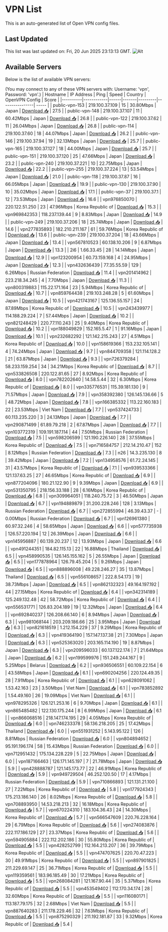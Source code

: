 # VPN List

This is an auto-generated list of Open VPN config files.

## Last Updated

This list was last updated on: Fri, 20 Jun 2025 23:13:13 GMT.
![Alt](https://repobeats.axiom.co/api/embed/186b98318ef1479477931607c1ad7d823f12451f.svg "Repobeats analytics image")

## Available Servers

Below is the list of available VPN servers:

(You may connect to any of these VPN servers with: Username: 'vpn', Password: 'vpn'.)
| Hostname | IP Address | Ping | Speed | Country | OpenVPN Config | Score |
|----------|------------|------|-------|---------|----------------| ----- |
| public-vpn-153 | 219.100.37.109 | 15 | 30.80Mbps | Japan | [Download 📥](./configs/server_0_JP.ovpn) | 27.5 |
| public-vpn-148 | 219.100.37.107 | 11 | 60.42Mbps | Japan | [Download 📥](./configs/server_1_JP.ovpn) | 26.8 |
| public-vpn-122 | 219.100.37.62 | 11 | 26.04Mbps | Japan | [Download 📥](./configs/server_2_JP.ovpn) | 26.8 |
| public-vpn-114 | 219.100.37.60 | 18 | 44.07Mbps | Japan | [Download 📥](./configs/server_3_JP.ovpn) | 26.2 |
| public-vpn-146 | 219.100.37.94 | 19 | 32.13Mbps | Japan | [Download 📥](./configs/server_4_JP.ovpn) | 25.7 |
| public-vpn-165 | 219.100.37.127 | 18 | 44.00Mbps | Japan | [Download 📥](./configs/server_5_JP.ovpn) | 25.7 |
| public-vpn-151 | 219.100.37.120 | 25 | 47.66Mbps | Japan | [Download 📥](./configs/server_6_JP.ovpn) | 23.2 |
| public-vpn-240 | 219.100.37.221 | 10 | 22.75Mbps | Japan | [Download 📥](./configs/server_7_JP.ovpn) | 22.2 |
| public-vpn-255 | 219.100.37.224 | 13 | 53.54Mbps | Japan | [Download 📥](./configs/server_8_JP.ovpn) | 21.0 |
| public-vpn-118 | 219.100.37.87 | 16 | 66.05Mbps | Japan | [Download 📥](./configs/server_9_JP.ovpn) | 19.9 |
| public-vpn-130 | 219.100.37.90 | 10 | 35.02Mbps | Japan | [Download 📥](./configs/server_10_JP.ovpn) | 17.1 |
| public-vpn-37 | 219.100.37.1 | 12 | 73.53Mbps | Japan | [Download 📥](./configs/server_11_JP.ovpn) | 16.6 |
| vpn976850070 | 220.122.51.250 | 23 | 47.96Mbps | Korea Republic of | [Download 📥](./configs/server_12_KR.ovpn) | 15.3 |
| vpn969842353 | 118.237.139.44 | 9 | 8.83Mbps | Japan | [Download 📥](./configs/server_13_JP.ovpn) | 14.9 |
| public-vpn-249 | 219.100.37.206 | 18 | 25.74Mbps | Japan | [Download 📥](./configs/server_14_JP.ovpn) | 14.6 |
| vpn277835893 | 182.210.211.167 | 61 | 59.76Mbps | Korea Republic of | [Download 📥](./configs/server_15_KR.ovpn) | 13.6 |
| public-vpn-239 | 219.100.37.204 | 18 | 43.66Mbps | Japan | [Download 📥](./configs/server_16_JP.ovpn) | 13.4 |
| vpn567810523 | 60.138.10.206 | 9 | 6.87Mbps | Japan | [Download 📥](./configs/server_17_JP.ovpn) | 13.3 |
| 2i6 | 1.66.33.45 | 28 | 14.14Mbps | Japan | [Download 📥](./configs/server_18_JP.ovpn) | 12.9 |
| vpn123200954 | 60.73.159.168 | 4 | 24.95Mbps | Japan | [Download 📥](./configs/server_19_JP.ovpn) | 12.3 |
| vpn432636439 | 77.35.55.59 | 129 | 6.26Mbps | Russian Federation | [Download 📥](./configs/server_20_RU.ovpn) | 11.4 |
| vpn201414962 | 223.218.34.245 | 4 | 7.70Mbps | Japan | [Download 📥](./configs/server_21_JP.ovpn) | 11.3 |
| vpn800319883 | 115.22.171.164 | 23 | 5.94Mbps | Korea Republic of | [Download 📥](./configs/server_22_KR.ovpn) | 10.7 |
| vpn859764438 | 219.103.248.28 | 5 | 61.60Mbps | Japan | [Download 📥](./configs/server_23_JP.ovpn) | 10.5 |
| vpn421743167 | 125.136.55.157 | 24 | 87.89Mbps | Korea Republic of | [Download 📥](./configs/server_24_KR.ovpn) | 10.5 |
| vpn243439977 | 114.188.29.224 | 7 | 57.44Mbps | Japan | [Download 📥](./configs/server_25_JP.ovpn) | 10.2 |
| vpn821248429 | 220.77.110.243 | 25 | 9.40Mbps | Korea Republic of | [Download 📥](./configs/server_26_KR.ovpn) | 10.2 |
| vpn188049829 | 152.165.5.47 | 1 | 91.16Mbps | Japan | [Download 📥](./configs/server_27_JP.ovpn) | 10.1 |
| vpn232682292 | 121.142.215.243 | 27 | 4.51Mbps | Korea Republic of | [Download 📥](./configs/server_28_KR.ovpn) | 10.0 |
| vpn158619366 | 153.232.105.141 | 4 | 74.24Mbps | Japan | [Download 📥](./configs/server_29_JP.ovpn) | 9.7 |
| vpn844709358 | 121.114.128.2 | 21 | 63.87Mbps | Japan | [Download 📥](./configs/server_30_JP.ovpn) | 9.3 |
| vpn726379284 | 58.233.159.254 | 34 | 34.21Mbps | Korea Republic of | [Download 📥](./configs/server_31_KR.ovpn) | 8.7 |
| vpn533826508 | 220.122.81.65 | 27 | 8.92Mbps | Korea Republic of | [Download 📥](./configs/server_32_KR.ovpn) | 8.0 |
| vpn782202640 | 14.58.5.44 | 32 | 6.30Mbps | Korea Republic of | [Download 📥](./configs/server_33_KR.ovpn) | 8.0 |
| vpn335776531 | 115.39.181.130 | 9 | 71.57Mbps | Japan | [Download 📥](./configs/server_34_JP.ovpn) | 7.9 |
| vpn358392380 | 126.145.136.66 | 5 | 48.72Mbps | Japan | [Download 📥](./configs/server_35_JP.ovpn) | 7.8 |
| vpn166385332 | 113.22.160.183 | 22 | 23.53Mbps | Viet Nam | [Download 📥](./configs/server_36_VN.ovpn) | 7.7 |
| vpn537424733 | 60.113.235.220 | 3 | 24.13Mbps | Japan | [Download 📥](./configs/server_37_JP.ovpn) | 7.7 |
| vpn290871499 | 61.89.79.218 | 2 | 67.87Mbps | Japan | [Download 📥](./configs/server_38_JP.ovpn) | 7.7 |
| vpn103772319 | 109.191.187.114 | 44 | 7.50Mbps | Russian Federation | [Download 📥](./configs/server_39_RU.ovpn) | 7.5 |
| vpn598206599 | 121.190.226.140 | 28 | 37.55Mbps | Korea Republic of | [Download 📥](./configs/server_40_KR.ovpn) | 7.5 |
| vpn716584757 | 212.14.210.47 | 152 | 8.12Mbps | Russian Federation | [Download 📥](./configs/server_41_RU.ovpn) | 7.3 |
| n26 | 14.3.235.130 | 8 | 39.42Mbps | Japan | [Download 📥](./configs/server_42_JP.ovpn) | 7.2 |
| vpn134958576 | 61.72.24.145 | 31 | 43.57Mbps | Korea Republic of | [Download 📥](./configs/server_43_KR.ovpn) | 7.1 |
| vpn939533366 | 121.137.63.25 | 27 | 46.65Mbps | Korea Republic of | [Download 📥](./configs/server_44_KR.ovpn) | 6.9 |
| vpn877204096 | 180.21.122.90 | 9 | 9.39Mbps | Japan | [Download 📥](./configs/server_45_JP.ovpn) | 6.9 |
| vpn531350795 | 218.156.33.188 | 28 | 6.16Mbps | Korea Republic of | [Download 📥](./configs/server_46_KR.ovpn) | 6.8 |
| vpn309964051 | 118.240.75.72 | 3 | 46.50Mbps | Japan | [Download 📥](./configs/server_47_JP.ovpn) | 6.7 |
| vpn194889879 | 31.200.228.246 | 128 | 3.13Mbps | Russian Federation | [Download 📥](./configs/server_48_RU.ovpn) | 6.7 |
| vpn272855994 | 46.39.43.37 | - | 0.00Mbps | Russian Federation | [Download 📥](./configs/server_49_RU.ovpn) | 6.7 |
| vpn126961380 | 60.97.32.246 | 4 | 58.65Mbps | Japan | [Download 📥](./configs/server_50_JP.ovpn) | 6.6 |
| vpn577735938 | 126.57.220.194 | 12 | 26.39Mbps | Japan | [Download 📥](./configs/server_51_JP.ovpn) | 6.6 |
| vpn145956887 | 60.139.20.237 | 12 | 13.93Mbps | Japan | [Download 📥](./configs/server_52_JP.ovpn) | 6.6 |
| vpn491244351 | 184.82.115.13 | 22 | 16.88Mbps | Thailand | [Download 📥](./configs/server_53_TH.ovpn) | 6.5 |
| vpn458990535 | 126.145.155.162 | 5 | 26.55Mbps | Japan | [Download 📥](./configs/server_54_JP.ovpn) | 6.5 |
| vpn177878964 | 126.79.45.204 | 5 | 9.26Mbps | Japan | [Download 📥](./configs/server_55_JP.ovpn) | 6.5 |
| vpn888896008 | 49.228.246.27 | 35 | 13.87Mbps | Thailand | [Download 📥](./configs/server_56_TH.ovpn) | 6.5 |
| vpn556108657 | 222.8.54.173 | 19 | 38.73Mbps | Japan | [Download 📥](./configs/server_57_JP.ovpn) | 6.5 |
| vpn862132323 | 49.164.197.192 | 44 | 27.15Mbps | Korea Republic of | [Download 📥](./configs/server_58_KR.ovpn) | 6.4 |
| vpn342314189 | 125.249.132.48 | 42 | 58.72Mbps | Korea Republic of | [Download 📥](./configs/server_59_KR.ovpn) | 6.4 |
| vpn556531771 | 126.83.204.189 | 19 | 12.32Mbps | Japan | [Download 📥](./configs/server_60_JP.ovpn) | 6.4 |
| vpn692840237 | 126.208.66.140 | 6 | 8.94Mbps | Japan | [Download 📥](./configs/server_61_JP.ovpn) | 6.3 |
| vpn981068144 | 203.209.186.66 | 25 | 3.95Mbps | Japan | [Download 📥](./configs/server_62_JP.ovpn) | 6.3 |
| vpn821618519 | 1.212.154.229 | 37 | 9.29Mbps | Korea Republic of | [Download 📥](./configs/server_63_KR.ovpn) | 6.3 |
| vpn419364190 | 157.147.137.38 | 21 | 7.30Mbps | Japan | [Download 📥](./configs/server_64_JP.ovpn) | 6.3 |
| vpn525363020 | 203.165.114.190 | 19 | 8.87Mbps | Japan | [Download 📥](./configs/server_65_JP.ovpn) | 6.3 |
| vpn209596033 | 60.137.122.174 | 7 | 21.64Mbps | Japan | [Download 📥](./configs/server_66_JP.ovpn) | 6.2 |
| vpn199599976 | 151.249.244.167 | 9 | 5.25Mbps | Belarus | [Download 📥](./configs/server_67_BY.ovpn) | 6.2 |
| vpn936506551 | 60.109.22.154 | 6 | 43.58Mbps | Japan | [Download 📥](./configs/server_68_JP.ovpn) | 6.1 |
| vpn690204256 | 220.124.49.35 | 28 | 7.91Mbps | Korea Republic of | [Download 📥](./configs/server_69_KR.ovpn) | 6.1 |
| vpn628091062 | 1.53.42.163 | 23 | 3.50Mbps | Viet Nam | [Download 📥](./configs/server_70_VN.ovpn) | 6.1 |
| vpn783852892 | 1.54.49.160 | 26 | 19.09Mbps | Viet Nam | [Download 📥](./configs/server_71_VN.ovpn) | 6.1 |
| vpn978295326 | 126.121.253.16 | 6 | 9.70Mbps | Japan | [Download 📥](./configs/server_72_JP.ovpn) | 6.1 |
| vpn865485482 | 122.130.175.244 | 8 | 6.99Mbps | Japan | [Download 📥](./configs/server_73_JP.ovpn) | 6.1 |
| vpn866068516 | 218.147.174.195 | 29 | 4.05Mbps | Korea Republic of | [Download 📥](./configs/server_74_KR.ovpn) | 6.0 |
| vpn746233378 | 58.136.218.205 | 25 | 17.42Mbps | Thailand | [Download 📥](./configs/server_75_TH.ovpn) | 6.0 |
| vpn551931252 | 5.143.95.122 | 126 | 8.81Mbps | Russian Federation | [Download 📥](./configs/server_76_RU.ovpn) | 6.0 |
| vpn804894652 | 95.191.196.174 | 58 | 15.43Mbps | Russian Federation | [Download 📥](./configs/server_77_RU.ovpn) | 6.0 |
| vpn712951432 | 175.134.228.229 | 5 | 22.75Mbps | Japan | [Download 📥](./configs/server_78_JP.ovpn) | 6.0 |
| vpn187166463 | 126.171.145.197 | 7 | 21.78Mbps | Japan | [Download 📥](./configs/server_79_JP.ovpn) | 5.9 |
| vpn428888787 | 121.145.173.77 | 22 | 46.91Mbps | Korea Republic of | [Download 📥](./configs/server_80_KR.ovpn) | 5.9 |
| vpn949729504 | 46.252.120.50 | 17 | 4.17Mbps | Russian Federation | [Download 📥](./configs/server_81_RU.ovpn) | 5.9 |
| vpn710866893 | 121.131.21.100 | 27 | 7.22Mbps | Korea Republic of | [Download 📥](./configs/server_82_KR.ovpn) | 5.8 |
| vpn177924343 | 175.213.186.140 | 26 | 8.02Mbps | Korea Republic of | [Download 📥](./configs/server_83_KR.ovpn) | 5.8 |
| vpn708893950 | 14.53.218.213 | 32 | 16.18Mbps | Korea Republic of | [Download 📥](./configs/server_84_KR.ovpn) | 5.7 |
| vpn670224310 | 183.104.36.43 | 24 | 14.30Mbps | Korea Republic of | [Download 📥](./configs/server_85_KR.ovpn) | 5.7 |
| vpn566547609 | 220.76.228.164 | 29 | 6.79Mbps | Korea Republic of | [Download 📥](./configs/server_86_KR.ovpn) | 5.6 |
| vpn274083876 | 222.117.186.129 | 27 | 23.37Mbps | Korea Republic of | [Download 📥](./configs/server_87_KR.ovpn) | 5.6 |
| vpn594905884 | 222.112.202.186 | 30 | 55.80Mbps | Korea Republic of | [Download 📥](./configs/server_88_KR.ovpn) | 5.5 |
| vpn428252799 | 112.164.213.207 | 36 | 39.79Mbps | Korea Republic of | [Download 📥](./configs/server_89_KR.ovpn) | 5.5 |
| vpn474707625 | 220.70.47.223 | 30 | 49.91Mbps | Korea Republic of | [Download 📥](./configs/server_90_KR.ovpn) | 5.5 |
| vpn897901825 | 211.229.69.147 | 25 | 36.71Mbps | Korea Republic of | [Download 📥](./configs/server_91_KR.ovpn) | 5.5 |
| vpn119359561 | 183.96.185.49 | 30 | 17.21Mbps | Korea Republic of | [Download 📥](./configs/server_92_KR.ovpn) | 5.5 |
| vpn268084281 | 121.167.90.44 | 35 | 5.37Mbps | Korea Republic of | [Download 📥](./configs/server_93_KR.ovpn) | 5.5 |
| vpn453549402 | 112.170.34.174 | 28 | 32.60Mbps | Korea Republic of | [Download 📥](./configs/server_94_KR.ovpn) | 5.5 |
| vpn116080171 | 113.187.79.175 | 32 | 2.68Mbps | Viet Nam | [Download 📥](./configs/server_95_VN.ovpn) | 5.5 |
| vpn887640283 | 211.178.229.46 | 32 | 7.63Mbps | Korea Republic of | [Download 📥](./configs/server_96_KR.ovpn) | 5.5 |
| vpn875290329 | 211.192.181.87 | 33 | 9.32Mbps | Korea Republic of | [Download 📥](./configs/server_97_KR.ovpn) | 5.4 |
